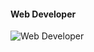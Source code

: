 #### Web Developer
![Web Developer](https://5.imimg.com/data5/SELLER/Default/2022/12/CQ/AI/EU/163975088/custom-application-development-service-500x500.jpeg)







